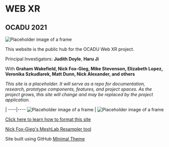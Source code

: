 # WEB XR

## OCADU 2021

![Placeholder image of a frame](https://external-content.duckduckgo.com/iu/?u=https%3A%2F%2Ffws-shared.s3.amazonaws.com%2Fuploads%2Fwebsite%2Fauctions%2Fitems%2Ffull%2F3915176_2.jpg&f=1&nofb=1)

This website is the public hub for the OCADU Web XR project.

Principal Investigators: **Judith Doyle**, **Haru Ji**

With **Graham Wakefield, Nick Fox-Gieg, Mike Stevenson, Elizabeth Lopez, Veronika Szkudlarek, Matt Dunn, Nick Alexander, and others**

*This site is a placeholder. It will serve as a repo for documentation, research, prototype components, features, and project spaces. As the project grows, this site will change and may be replaced by the project application.*

 | 
----|----
![Placeholder image of a frame](https://external-content.duckduckgo.com/iu/?u=https%3A%2F%2Ffws-shared.s3.amazonaws.com%2Fuploads%2Fwebsite%2Fauctions%2Fitems%2Ffull%2F3915176_2.jpg&f=1&nofb=1) | ![Placeholder image of a frame](https://external-content.duckduckgo.com/iu/?u=https%3A%2F%2Ffws-shared.s3.amazonaws.com%2Fuploads%2Fwebsite%2Fauctions%2Fitems%2Ffull%2F3915176_2.jpg&f=1&nofb=1)

[Click here to learn how to format this site](https://guides.github.com/features/mastering-markdown/)

[Nick Fox-Gieg's MeshLab Resampler tool](https://colab.research.google.com/drive/1VuLNoZE2TWsTAJbeVOQUaaqAX36Tqelt)

Site built using GitHub [Minimal Theme](https://github.com/pages-themes/minimal)
